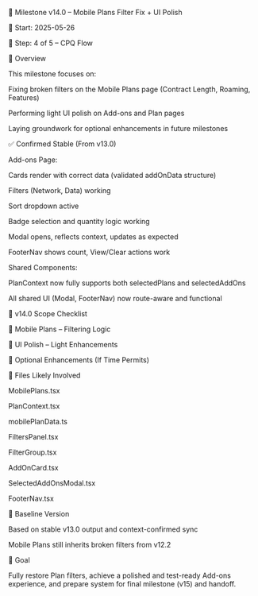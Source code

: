 🧭 Milestone v14.0 – Mobile Plans Filter Fix + UI Polish

📅 Start: 2025-05-26

🔢 Step: 4 of 5 – CPQ Flow

🎯 Overview

This milestone focuses on:

Fixing broken filters on the Mobile Plans page (Contract Length, Roaming, Features)

Performing light UI polish on Add-ons and Plan pages

Laying groundwork for optional enhancements in future milestones

✅ Confirmed Stable (From v13.0)

Add-ons Page:

Cards render with correct data (validated addOnData structure)

Filters (Network, Data) working

Sort dropdown active

Badge selection and quantity logic working

Modal opens, reflects context, updates as expected

FooterNav shows count, View/Clear actions work

Shared Components:

PlanContext now fully supports both selectedPlans and selectedAddOns

All shared UI (Modal, FooterNav) now route-aware and functional

📌 v14.0 Scope Checklist

🔧 Mobile Plans – Filtering Logic

🎨 UI Polish – Light Enhancements

🧩 Optional Enhancements (If Time Permits)

📂 Files Likely Involved

MobilePlans.tsx

PlanContext.tsx

mobilePlanData.ts

FiltersPanel.tsx

FilterGroup.tsx

AddOnCard.tsx

SelectedAddOnsModal.tsx

FooterNav.tsx

🔁 Baseline Version

Based on stable v13.0 output and context-confirmed sync

Mobile Plans still inherits broken filters from v12.2

🚀 Goal

Fully restore Plan filters, achieve a polished and test-ready Add-ons experience, and prepare system for final milestone (v15) and handoff.
